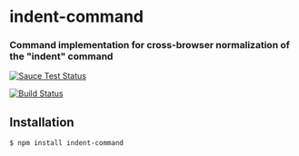 indent-command
==============
### Command implementation for cross-browser normalization of the "indent" command

[![Sauce Test Status](https://saucelabs.com/browser-matrix/indent-command.svg)](https://saucelabs.com/u/indent-command)

[![Build Status](https://travis-ci.org/webmodules/indent-command.svg?branch=master)](https://travis-ci.org/webmodules/indent-command)


Installation
------------

``` bash
$ npm install indent-command
```
